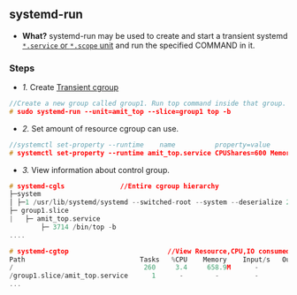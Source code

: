 ## systemd-run
- **What?** systemd-run may be used to create and start a transient systemd [`*.service` or `*.scope` unit](/Operating_Systems/Linux/Daemons_Processes_Services/Systemd_PID1) and run the specified COMMAND in it.

### Steps
- *1.* Create [Transient cgroup](/Operating_Systems/Linux/Resource_Control/CGroups)
```c
//Create a new group called group1. Run top command inside that group. Name of command=amit_top.service
# sudo systemd-run --unit=amit_top --slice=group1 top -b
```
- *2.* Set amount of resource cgroup can use.
```c
//systemctl set-property --runtime    name          property=value
# systemctl set-property --runtime amit_top.service CPUShares=600 MemoryLimit=500M
```
- *3.* View information about control group.
```c
# systemd-cgls              //Entire cgroup hierarchy
├─system
│ ├─1 /usr/lib/systemd/systemd --switched-root --system --deserialize 20  
├─ group1.slice
|   ├─ amit_top.service
        ├─ 3714 /bin/top -b
....

# systemd-cgtop                         //View Resource,CPU,IO consumed by cgroup
Path                             Tasks   %CPU    Memory    Input/s   Output/s
/                                 260     3.4     658.9M      -         -
/group1.slice/amit_top.service      1      -        -         -         -
...
```
